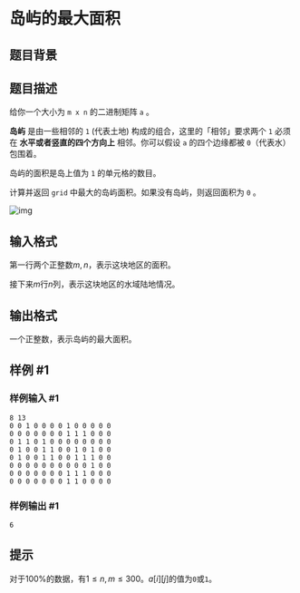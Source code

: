 # 岛屿的最大面积

## 题目背景

## 题目描述

给你一个大小为 `m x n` 的二进制矩阵 `a` 。

**岛屿** 是由一些相邻的 `1` (代表土地) 构成的组合，这里的「相邻」要求两个 `1` 必须在 **水平或者竖直的四个方向上** 相邻。你可以假设 `a` 的四个边缘都被 `0`（代表水）包围着。

岛屿的面积是岛上值为 `1` 的单元格的数目。

计算并返回 `grid` 中最大的岛屿面积。如果没有岛屿，则返回面积为 `0` 。

![img](https://assets.leetcode.com/uploads/2021/05/01/maxarea1-grid.jpg)

## 输入格式

第一行两个正整数$m, n$，表示这块地区的面积。

接下来$m$行$n$列，表示这块地区的水域陆地情况。

## 输出格式

一个正整数，表示岛屿的最大面积。

## 样例 #1

### 样例输入 #1

```
8 13
0 0 1 0 0 0 0 1 0 0 0 0 0  
0 0 0 0 0 0 0 1 1 1 0 0 0 
0 1 1 0 1 0 0 0 0 0 0 0 0  
0 1 0 0 1 1 0 0 1 0 1 0 0  
0 1 0 0 1 1 0 0 1 1 1 0 0  
0 0 0 0 0 0 0 0 0 0 1 0 0  
0 0 0 0 0 0 0 1 1 1 0 0 0 
0 0 0 0 0 0 0 1 1 0 0 0 0
```

### 样例输出 #1

```
6
```

## 提示

对于$100\%$的数据，有$1 \leq n, m \leq 300$。$a[i][j]$的值为`0`或`1`。